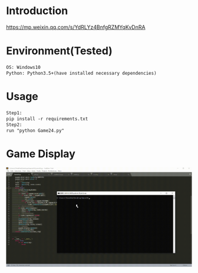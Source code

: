 # Introduction
https://mp.weixin.qq.com/s/YdRLYz4BnfgRZMYqKvDnRA

# Environment(Tested)
```
OS: Windows10
Python: Python3.5+(have installed necessary dependencies)
```

# Usage
```
Step1:
pip install -r requirements.txt
Step2:
run "python Game24.py"
```

# Game Display
![giphy](effect/running.gif)